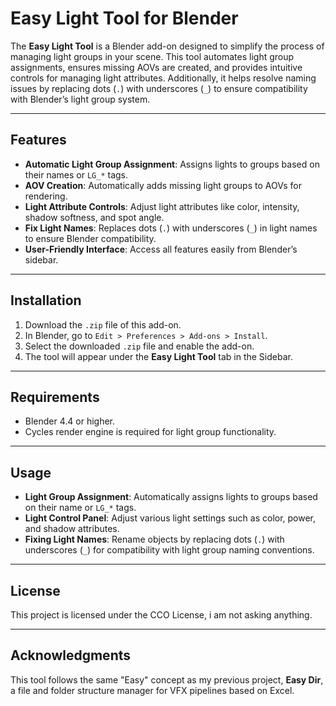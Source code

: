 
# Easy Light Tool for Blender

The **Easy Light Tool** is a Blender add-on designed to simplify the process of managing light groups in your scene. This tool automates light group assignments, ensures missing AOVs are created, and provides intuitive controls for managing light attributes. Additionally, it helps resolve naming issues by replacing dots (`.`) with underscores (`_`) to ensure compatibility with Blender’s light group system.

---

## Features

- **Automatic Light Group Assignment**: Assigns lights to groups based on their names or `LG_*` tags.
- **AOV Creation**: Automatically adds missing light groups to AOVs for rendering.
- **Light Attribute Controls**: Adjust light attributes like color, intensity, shadow softness, and spot angle.
- **Fix Light Names**: Replaces dots (`.`) with underscores (`_`) in light names to ensure Blender compatibility.
- **User-Friendly Interface**: Access all features easily from Blender’s sidebar.

---

## Installation

1. Download the `.zip` file of this add-on.
2. In Blender, go to `Edit > Preferences > Add-ons > Install`.
3. Select the downloaded `.zip` file and enable the add-on.
4. The tool will appear under the **Easy Light Tool** tab in the Sidebar.

---

## Requirements

- Blender 4.4 or higher.
- Cycles render engine is required for light group functionality.

---

## Usage

- **Light Group Assignment**: Automatically assigns lights to groups based on their name or `LG_*` tags.
- **Light Control Panel**: Adjust various light settings such as color, power, and shadow attributes.
- **Fixing Light Names**: Rename objects by replacing dots (`.`) with underscores (`_`) for compatibility with light group naming conventions.
  
---

## License

This project is licensed under the CCO License, i am not asking anything.

---

## Acknowledgments

This tool follows the same "Easy" concept as my previous project, **Easy Dir**, a file and folder structure manager for VFX pipelines based on Excel.
